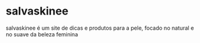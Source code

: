 # salvaskinee
salvaskinee é um site de dicas e produtos para a pele, focado no natural e no suave da beleza feminina
